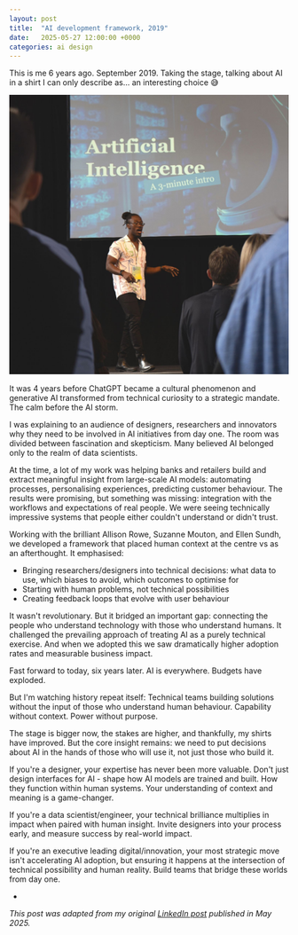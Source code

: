 ```yaml
---
layout: post
title:  "AI development framework, 2019"
date:   2025-05-27 12:00:00 +0000
categories: ai design
---
```


This is me 6 years ago. September 2019. Taking the stage, talking about AI in a shirt I can only describe as... an interesting choice 😅

![Tey Bannerman on stage in 2019 talking about AI](/images/tey-bannerman-ai-talk-2019.jpeg)

It was 4 years before ChatGPT became a cultural phenomenon and generative AI transformed from technical curiosity to a strategic mandate. The calm before the AI storm.

I was explaining to an audience of designers, researchers and innovators why they need to be involved in AI initiatives from day one. The room was divided between fascination and skepticism. Many believed AI belonged only to the realm of data scientists.

At the time, a lot of my work was helping banks and retailers build and extract meaningful insight from large-scale AI models: automating processes, personalising experiences, predicting customer behaviour. The results were promising, but something was missing: integration with the workflows and expectations of real people. We were seeing technically impressive systems that people either couldn't understand or didn't trust.

Working with the brilliant Allison Rowe, Suzanne Mouton, and Ellen Sundh, we developed a framework that placed human context at the centre vs as an afterthought. It emphasised:

* Bringing researchers/designers into technical decisions: what data to use, which biases to avoid, which outcomes to optimise for
* Starting with human problems, not technical possibilities
* Creating feedback loops that evolve with user behaviour

It wasn't revolutionary. But it bridged an important gap: connecting the people who understand technology with those who understand humans. It challenged the prevailing approach of treating AI as a purely technical exercise. And when we adopted this we saw dramatically higher adoption rates and measurable business impact.

Fast forward to today, six years later.
AI is everywhere.
Budgets have exploded.

But I'm watching history repeat itself:
Technical teams building solutions without the input of those who understand human behaviour.
Capability without context.
Power without purpose.

The stage is bigger now, the stakes are higher, and thankfully, my shirts have improved. But the core insight remains: we need to put decisions about AI in the hands of those who will use it, not just those who build it.

If you're a designer, your expertise has never been more valuable. Don't just design interfaces for AI - shape how AI models are trained and built. How they function within human systems. Your understanding of context and meaning is a game-changer.

If you're a data scientist/engineer, your technical brilliance multiplies in impact when paired with human insight. Invite designers into your process early, and measure success by real-world impact.

If you're an executive leading digital/innovation, your most strategic move isn't accelerating AI adoption, but ensuring it happens at the intersection of technical possibility and human reality. Build teams that bridge these worlds from day one.

-


_This post was adapted from my original [LinkedIn post][li-link] published in May 2025._

[li-link]: https://www.linkedin.com/posts/teybannerman_this-is-me-6-years-ago-september-2019-taking-activity-7333035502196977665-FUdn?utm_source=share&utm_medium=member_desktop&rcm=ACoAAAGPfuABFdT2X7kv4xKZw0YytrrL5oqGPWQ